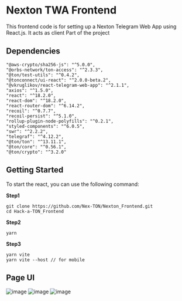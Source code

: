 # Nexton TWA Frontend

This frontend code is for setting up a Nexton Telegram Web App using React.js.
It acts as client Part of the project

## Dependencies

```
"@aws-crypto/sha256-js": "^5.0.0",
"@orbs-network/ton-access": "^2.3.3",
"@ton/test-utils": "^0.4.2",
"@tonconnect/ui-react": "^2.0.0-beta.2",
"@vkruglikov/react-telegram-web-app": "^2.1.1",
"axios": "^1.5.0",
"react": "^18.2.0",
"react-dom": "^18.2.0",
"react-router-dom": "^6.14.2",
"recoil": "^0.7.7",
"recoil-persist": "^5.1.0",
"rollup-plugin-node-polyfills": "^0.2.1",
"styled-components": "^6.0.5",
"swr": "^2.2.2",
"telegraf": "^4.12.2",
"@ton/ton": "^13.11.1",
"@ton/core": "^0.56.1",
"@ton/crypto": "^3.2.0"
```

## Getting Started

To start the react, you can use the following command:

**Step1**

```
git clone https://github.com/Nex-TON/Nexton_Frontend.git
cd Hack-a-TON_Frontend
```

**Step2**

```
yarn
```

**Step3**

```
yarn vite
yarn vite --host // for mobile
```

## Page UI

![image](https://res.cloudinary.com/do6yo1hx8/image/upload/v1712126408/Onboarding_02_srkcmo.png)
![image](https://res.cloudinary.com/do6yo1hx8/image/upload/v1712126407/Onboarding_01_ctdj0u.png)
![image](https://res.cloudinary.com/do6yo1hx8/image/upload/v1712126407/Landing_page_-_Not_connect_-_stake_cppung.png)

